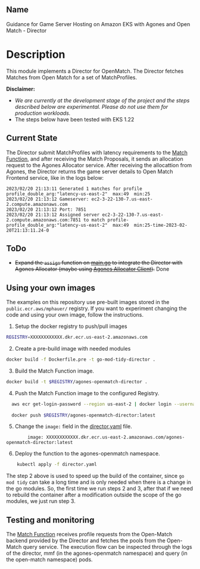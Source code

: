 ## Name
Guidance for Game Server Hosting on Amazon EKS with Agones and Open Match - Director

# Description

This module implements a Director for OpenMatch. The Director fetches Matches from Open Match for a set of MatchProfiles.

**Disclaimer:**
- *We are currently at the development stage of the project and the steps described below are experimental. Please do not use them for production workloads.*
- The steps below have been tested with EKS 1.22
## Current State ##
The Director submit MatchProfiles with latency requirements to the [Match Function](../matchfunction), and after receiving the Match Proposals, it sends an allocation request to the Agones Allocator service. After receiving the allocattion from Agones, the Director returns the game server details to Open Match Frontend service, like in the logs below:
```
2023/02/20 21:13:11 Generated 1 matches for profile profile_double_arg:"latency-us-east-2"  max:49  min:25
2023/02/20 21:13:12 Gameserver: ec2-3-22-130-7.us-east-2.compute.amazonaws.com
2023/02/20 21:13:12 Port: 7851
2023/02/20 21:13:12 Assigned server ec2-3-22-130-7.us-east-2.compute.amazonaws.com:7851 to match profile-profile_double_arg:"latency-us-east-2"  max:49  min:25-time-2023-02-20T21:13:11.24-0

```
## ToDo
- ~~Expand the ```assign``` function on [main.go](main.go) to integrate the Director with Agones Allocator (maybe using [Agones Allocator Client](https://github.com/FairwindsOps/agones-allocator-client)).~~ Done
## Using your own images

The examples on this repository use pre-built images stored in the `public.ecr.aws/mphauer/` registry. If you want to experiment changing the code and using your own image, follow the instructions.

1. Setup the docker registry to push/pull images

```bash
REGISTRY=XXXXXXXXXXXX.dkr.ecr.us-east-2.amazonaws.com
```

2. Create a pre-build image with needed modules 
```bash
docker build -f Dockerfile.pre -t go-mod-tidy-director .
```

3. Build the Match Function image.
```bash
docker build -t $REGISTRY/agones-openmatch-director .
```

4. Push the Match Function image to the configured Registry.
```bash
  aws ecr get-login-password --region us-east-2 | docker login --username AWS --password-stdin XXXXXXXXXXXX.dkr.ecr.us-east-2.amazonaws.com
  
  docker push $REGISTRY/agones-openmatch-director:latest
```

5. Change the `image:` field in the [director.yaml](./director.yaml) file.

```
        image: XXXXXXXXXXXX.dkr.ecr.us-east-2.amazonaws.com/agones-openmatch-director:latest
```

6. Deploy the function to the agones-openmatch namespace.
```bash
    kubectl apply -f director.yaml
```

The step 2 above is used to speed up the build of the container, since `go mod tidy` can take a long time and is only needed when there is a change in the go modules. So, the first time we run steps 2 and 3, after that if we need to rebuild the container after a modification outside the scope of the go modules, we just run step 3.


## Testing and monitoring
The [Match Function](../matchfunction) receives profile requests from the Open-Match backend provided by the Director and fetches the pools from the Open-Match query service. The execution flow can be inspected through the logs of the director, mmf (in the agones-openmatch namespace) and query (in the open-match namespace) pods.
